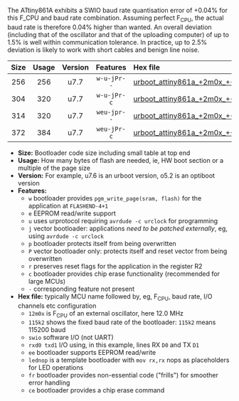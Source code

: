 The ATtiny861A exhibits a SWIO baud rate quantisation error of +0.04% for this F_CPU and baud rate combination. Assuming perfect F<sub>CPU</sub>, the actual baud rate is therefore 0.04% higher than wanted. An overall deviation (including that of the oscillator and that of the uploading computer) of up to 1.5% is well within communication tolerance. In practice, up to 2.5% deviation is likely to work with short cables and benign line noise.

|Size|Usage|Version|Features|Hex file|
|:-:|:-:|:-:|:-:|:--|
|256|256|u7.7|`w-u-jPr--`|[urboot_attiny861a_+2m0x_+++2k4_swio_rxb0_txb1_lednop.hex](https://raw.githubusercontent.com/stefanrueger/urboot.hex/main/mcus/attiny861a/external_oscillator/fcpu_+2m0x/br_+++2k4/urboot_attiny861a_+2m0x_+++2k4_swio_rxb0_txb1_lednop.hex)|
|304|320|u7.7|`w-u-jPr-c`|[urboot_attiny861a_+2m0x_+++2k4_swio_rxb0_txb1_lednop_fr_ce.hex](https://raw.githubusercontent.com/stefanrueger/urboot.hex/main/mcus/attiny861a/external_oscillator/fcpu_+2m0x/br_+++2k4/urboot_attiny861a_+2m0x_+++2k4_swio_rxb0_txb1_lednop_fr_ce.hex)|
|314|320|u7.7|`weu-jpr--`|[urboot_attiny861a_+2m0x_+++2k4_swio_rxb0_txb1_ee_lednop.hex](https://raw.githubusercontent.com/stefanrueger/urboot.hex/main/mcus/attiny861a/external_oscillator/fcpu_+2m0x/br_+++2k4/urboot_attiny861a_+2m0x_+++2k4_swio_rxb0_txb1_ee_lednop.hex)|
|372|384|u7.7|`weu-jPr-c`|[urboot_attiny861a_+2m0x_+++2k4_swio_rxb0_txb1_ee_lednop_fr_ce.hex](https://raw.githubusercontent.com/stefanrueger/urboot.hex/main/mcus/attiny861a/external_oscillator/fcpu_+2m0x/br_+++2k4/urboot_attiny861a_+2m0x_+++2k4_swio_rxb0_txb1_ee_lednop_fr_ce.hex)|

- **Size:** Bootloader code size including small table at top end
- **Usage:** How many bytes of flash are needed, ie, HW boot section or a multiple of the page size
- **Version:** For example, u7.6 is an urboot version, o5.2 is an optiboot version
- **Features:**
  + `w` bootloader provides `pgm_write_page(sram, flash)` for the application at `FLASHEND-4+1`
  + `e` EEPROM read/write support
  + `u` uses urprotocol requiring `avrdude -c urclock` for programming
  + `j` vector bootloader: applications *need to be patched externally*, eg, using `avrdude -c urclock`
  + `p` bootloader protects itself from being overwritten
  + `P` vector bootloader only: protects itself and reset vector from being overwritten
  + `r` preserves reset flags for the application in the register R2
  + `c` bootloader provides chip erase functionality (recommended for large MCUs)
  + `-` corresponding feature not present
- **Hex file:** typically MCU name followed by, eg, F<sub>CPU</sub>, baud rate, I/O channels etc configuration
  + `12m0x` is F<sub>CPU</sub> of an external oscillator, here 12.0 MHz
  + `115k2` shows the fixed baud rate of the bootloader: `115k2` means 115200 baud
  + `swio` software I/O (not UART)
  + `rxd0 txd1` I/O using, in this example, lines RX `D0` and TX `D1`
  + `ee` bootloader supports EEPROM read/write
  + `lednop` is a template bootloader with `mov rx,rx` nops as placeholders for LED operations
  + `fr` bootloader provides non-essential code ("frills") for smoother error handling
  + `ce` bootloader provides a chip erase command

